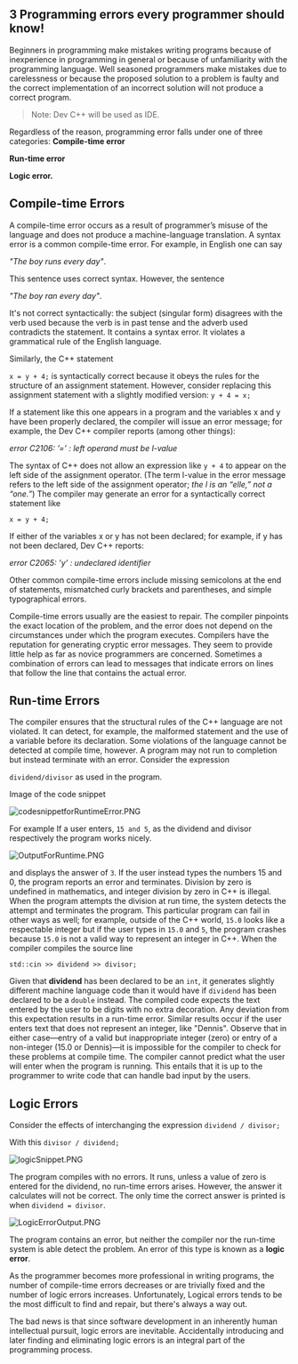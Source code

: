 ## 3 Programming errors every programmer should know!

Beginners in programming make mistakes writing programs because of inexperience in programming in general or because of unfamiliarity with the programming language. Well seasoned programmers make mistakes due to carelessness or because the proposed solution to a problem is faulty and the correct implementation of an incorrect solution will not produce a correct program.
> Note: Dev C++ will be used as IDE.

 Regardless of the reason, programming error falls under one of three categories:
**Compile-time error**

**Run-time error**

**Logic error.**

 

## Compile-time Errors

A compile-time error occurs as a result of   programmer’s misuse of the language and does not produce a machine-language translation. A syntax error is a common compile-time error.
 For example, in English one can say

*"The boy runs every day"*.

This sentence uses correct syntax. However, the sentence

*"The boy ran every day"*.

It's not correct syntactically: the subject (singular form) disagrees with the verb used because the verb is in past tense and the adverb used contradicts the statement. 
It contains a syntax error. It violates a grammatical rule of the English language.

Similarly, the C++ statement 

`x = y + 4;` 
is syntactically correct because it obeys the rules for the structure of an assignment statement.
However, consider replacing this assignment statement with a slightly modified version: 
`y + 4 = x;`

If a statement like this one appears in a program and the variables x and y have been properly declared, the compiler will issue an error message; for example, the Dev C++ compiler reports (among other things):

 *error C2106: ’=’ : left operand must be l-value*

The syntax of C++ does not allow an expression like `y + 4` to appear on the left side of the assignment operator.
(The term l-value in the error message refers to the left side of the assignment operator; *the l is an “elle,” not a “one.”*)
The compiler may generate an error for a syntactically correct statement like 

`x = y + 4;`

If either of the variables x or y has not been declared; for example, if y has not been declared, Dev C++ reports:

*error C2065: ’y’ : undeclared identifier*

Other common compile-time errors include missing semicolons at the end of statements, mismatched curly brackets and parentheses, and simple typographical errors.
 
Compile-time errors usually are the easiest to repair. The compiler pinpoints the exact location of the problem, and the error does not depend on the circumstances under which the program executes.
Compilers have the reputation for generating cryptic error messages. They seem to provide little help as far as novice programmers are concerned. Sometimes a combination of errors can lead to messages that indicate errors on lines that follow the line that contains the actual error.

## Run-time Errors

The compiler ensures that the structural rules of the C++ language are not violated. It can detect, for example, the malformed statement and the use of a variable before its declaration. Some violations of the language cannot be detected at compile time, however. A program may not run to completion but instead terminate with an error.
Consider the expression 

`dividend/divisor` as used in the program.

Image of the code snippet

![codesnippetforRuntimeError.PNG](https://cdn.hashnode.com/res/hashnode/image/upload/v1644832634677/hJZK87RGJ.png)


For example If a user enters, `15 and 5`, as the dividend and divisor respectively the program works nicely.


![OutputForRuntime.PNG](https://cdn.hashnode.com/res/hashnode/image/upload/v1644832672941/3g6O_XoK8.png)
 
and displays the answer of `3`. If the user instead types the numbers 15 and 0, the program reports an error and terminates. Division by zero is undefined in mathematics, and integer division by zero in C++ is illegal.
When the program attempts the division at run time, the system detects the attempt and terminates the program.
This particular program can fail in other ways as well; for example, outside of the C++ world, `15.0` looks like a respectable integer but if the user types in `15.0` and `5`, the program crashes because `15.0` is not a valid way to represent an integer in C++. When the compiler compiles the source line

`std::cin >> dividend >> divisor;`

Given that **dividend** has been declared to be an `int`, it generates slightly different machine language code than it would have if `dividend` has been declared to be a `double` instead. 
The compiled code expects the text entered by the user to be digits with no extra decoration. Any deviation from this expectation results in a run-time error. 
Similar results occur if the user enters text that does not represent an integer, like "Dennis".
Observe that in either case—entry of a valid but inappropriate integer (zero) or entry of a non-integer
(15.0 or Dennis)—it is impossible for the compiler to check for these problems at compile time. The compiler cannot predict what the user will enter when the program is running. This entails that it is up to the programmer to write code that can handle bad input by the users.

## Logic Errors

Consider the effects of interchanging the expression
`dividend / divisor;`

With this `divisor / dividend;`

![logicSnippet.PNG](https://cdn.hashnode.com/res/hashnode/image/upload/v1644832735758/bQwhu3-mTZ.png)

 
The program compiles with no errors. It runs, unless a value of zero is entered for the dividend, no run-time errors arises. However, the answer it calculates will not be correct. The only time the correct answer is printed is when `dividend = divisor`.

![LogicErrorOutput.PNG](https://cdn.hashnode.com/res/hashnode/image/upload/v1644832783166/Pol53qdQf.png)

The program contains an error, but neither the compiler nor the run-time system is able detect the problem.
An error of this type is known as a **logic error**.

As the programmer becomes more professional in writing programs, the number of compile-time errors decreases or are trivially fixed and the number of logic errors increases.
Unfortunately, Logical errors tends to be the most difficult to find and repair, but there's always a way out.

The bad news is that since software development in an inherently human intellectual pursuit, logic errors are inevitable. Accidentally introducing and later finding and eliminating logic errors is an integral part of the programming process.

